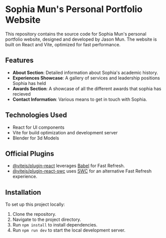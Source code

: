 # Sophia Mun's Personal Portfolio Website

This repository contains the source code for Sophia Mun's personal portfolio website, designed and developed by Jason Mun. The website is built on React and Vite, optimized for fast performance. 

## Features

- **About Section**: Detailed information about Sophia's academic history.
- **Experiences Showcase**: A gallery of services and leadership positions Sophia has held
- **Awards Section**: A showcase of all the different awards that sophia has recieved
- **Contact Information**: Various means to get in touch with Sophia.

## Technologies Used

- React for UI components
- Vite for build optimization and development server
- Blender for 3d Models

## Official Plugins

- [@vitejs/plugin-react](https://github.com/vitejs/vite-plugin-react/blob/main/packages/plugin-react/README.md) leverages [Babel](https://babeljs.io/) for Fast Refresh.
- [@vitejs/plugin-react-swc](https://github.com/vitejs/vite-plugin-react-swc) uses [SWC](https://swc.rs/) for an alternative Fast Refresh experience.

## Installation

To set up this project locally:

1. Clone the repository.
2. Navigate to the project directory.
3. Run `npm install` to install dependencies.
4. Run `npm run dev` to start the local development server.
